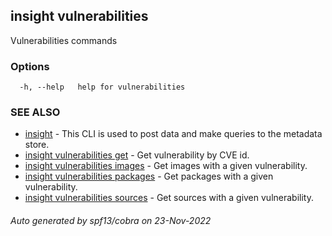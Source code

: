 ## insight vulnerabilities

Vulnerabilities commands

### Options

```
  -h, --help   help for vulnerabilities
```

### SEE ALSO

* [insight](insight.md)	 - This CLI is used to post data and make queries to the metadata store.
* [insight vulnerabilities get](insight_vulnerabilities_get.md)	 - Get vulnerability by CVE id.
* [insight vulnerabilities images](insight_vulnerabilities_images.md)	 - Get images with a given vulnerability.
* [insight vulnerabilities packages](insight_vulnerabilities_packages.md)	 - Get packages with a given vulnerability.
* [insight vulnerabilities sources](insight_vulnerabilities_sources.md)	 - Get sources with a given vulnerability.

###### Auto generated by spf13/cobra on 23-Nov-2022
